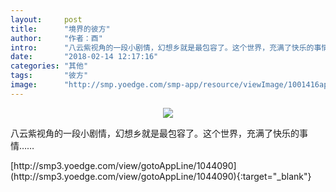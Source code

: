 ```yaml
---
layout:     post
title:      "境界的彼方"
author:     "作者：酉"
intro:      "八云紫视角的一段小剧情，幻想乡就是最包容了。这个世界，充满了快乐的事情……"
date:       "2018-02-14 12:17:16"
categories: "其他"
tags:       "彼方"
image:      "http://smp.yoedge.com/smp-app/resource/viewImage/1001416appline.png"
---
```

<div style="text-align: center">
<p><img src="http://smp.yoedge.com/smp-app/resource/viewImage/1001416appline.png"/></p>
</div>
<p class="post-meta">
<span>八云紫视角的一段小剧情，幻想乡就是最包容了。这个世界，充满了快乐的事情……</span>
</p>
[http://smp3.yoedge.com/view/gotoAppLine/1044090](http://smp3.yoedge.com/view/gotoAppLine/1044090){:target="_blank"}


